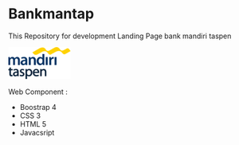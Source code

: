 # Bankmantap
This Repository for development Landing Page bank mandiri taspen

<img src="asset/logo_mantap.png">

Web Component :
- Boostrap 4
- CSS 3
- HTML 5
- Javacsript

